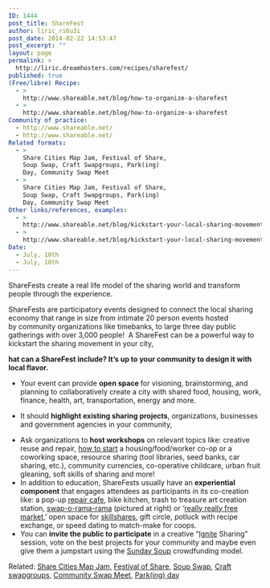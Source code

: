 ```yaml
---
ID: 1444
post_title: ShareFest
author: liric_ri6u3i
post_date: 2014-02-22 14:53:47
post_excerpt: ""
layout: page
permalink: >
  http://liric.dreamhosters.com/recipes/sharefest/
published: true
(Free/libre) Recipe:
  - >
    http://www.shareable.net/blog/how-to-organize-a-sharefest
  - >
    http://www.shareable.net/blog/how-to-organize-a-sharefest
Community of practice:
  - http://www.shareable.net/
  - http://www.shareable.net/
Related formats:
  - >
    Share Cities Map Jam, Festival of Share,
    Soup Swap, Craft Swapgroups, Park(ing)
    Day, Community Swap Meet
  - >
    Share Cities Map Jam, Festival of Share,
    Soup Swap, Craft Swapgroups, Park(ing)
    Day, Community Swap Meet
Other links/references, examples:
  - >
    http://www.shareable.net/blog/kickstart-your-local-sharing-movement-with-a-sharefest
  - >
    http://www.shareable.net/blog/kickstart-your-local-sharing-movement-with-a-sharefest
Date:
  - July, 10th
  - July, 10th
---
```

ShareFests create a real life model of the sharing world and transform people through the experience.

ShareFests are participatory events designed to connect the local sharing economy that range in size from intimate 20 person events hosted by community organizations like timebanks, to large three day public gatherings with over 3,000 people!  A ShareFest can be a powerful way to kickstart the sharing movement in your city,
<p dir="ltr"><strong>hat can a ShareFest include? It’s up to your community to design it with local flavor. </strong></p>

<ul>
	<li dir="ltr">
<p dir="ltr">Your event can provide <strong>open space </strong>for visioning, brainstorming, and planning to collaboratively create a city with shared food, housing, work, finance, health, art, transportation, energy and more.</p>
</li>
	<li dir="ltr">
<p dir="ltr">It should <strong>highlight existing sharing projects</strong>, organizations, businesses and government agencies in your community,</p>
</li>
	<li dir="ltr">Ask organizations to<strong> host workshops</strong> on relevant topics like: creative reuse and repair, <a href="http://www.shareable.net/how-to-share">how to start</a> a housing/food/worker co-op or a coworking space, resource sharing (tool libraries, seed banks, car sharing, etc.), community currencies, co-operative childcare, urban fruit gleaning, soft skills of sharing and more!</li>
	<li dir="ltr">In addition to education, ShareFests usually have an <strong>experiential component</strong> that engages attendees as participants in its co-creation like: a pop-up <a href="http://www.shareable.net/blog/how-to-start-a-repair-caf%C3%A9">repair cafe</a>, bike kitchen, trash to treasure art creation station, <a href="http://www.swaporamarama.org/">swap-o-rama-rama</a> (pictured at right) or ‘<a href="http://www.shareable.net/blog/how-to-start-a-really-really-free-market">really really free market</a>,’ open space for <a href="http://www.shareable.net/blog/how-to-start-your-own-skillshare">skillshares</a>, gift circle, potluck with recipe exchange, or speed dating to match-make for coops.</li>
	<li dir="ltr">You can <strong>invite the public to participate</strong> in a creative “<a href="http://en.wikipedia.org/wiki/Ignite_%28event%29">Ignite</a> Sharing” session, vote on the best projects for your community and maybe even give them a jumpstart using the <a href="http://www.shareable.net/blog/sunday-soup-put-your-money-where-your-mouth-is">Sunday Soup</a> crowdfunding model.</li>
</ul>
Related: <a title="Share Cities Map Jam" href="http://www.co-creative-recipes.cc/recipes/share-cities-map-jam/">Share Cities Map Jam,</a> <a title="Festival of Share" href="http://www.co-creative-recipes.cc/recipes/festival-of-share/">Festival of Share</a>, <a href="http://www.co-creative-recipes.cc/recipes/soup-swap/">Soup Swap</a>, <a href="http://www.co-creative-recipes.cc/recipes/craft-swapgroups/">Craft swapgroups</a>, <a href="http://www.co-creative-recipes.cc/recipes/community-swap-meet/">Community Swap Meet</a>, <a title="PARK(ing) Day" href="http://www.co-creative-recipes.cc/recipes/parking-day/">Park(ing) day</a>